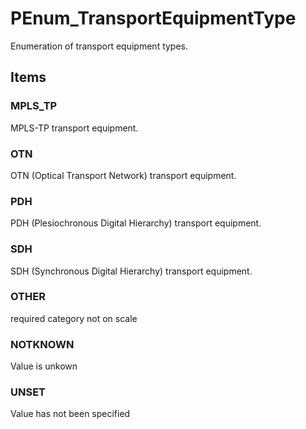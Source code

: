 # PEnum_TransportEquipmentType

Enumeration of transport equipment types.
<!-- end of short definition -->


## Items

### MPLS_TP
MPLS-TP transport equipment.

### OTN
OTN (Optical Transport Network) transport equipment.

### PDH
PDH (Plesiochronous Digital Hierarchy) transport equipment.

### SDH
SDH (Synchronous Digital Hierarchy) transport equipment.

### OTHER
required category not on scale

### NOTKNOWN
Value is unkown

### UNSET
Value has not been specified
